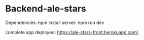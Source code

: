 # Backend-ale-stars

Dependencies: npm install
server: npm run dev

complete app deployed: https://ale-stars-front.herokuapp.com/